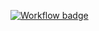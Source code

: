 [![Workflow badge](https://github.com/thiagopereiramartinez/scrumpoker-run.api/actions/workflows/cicd.yml/badge.svg)](https://github.com/thiagopereiramartinez/scrumpoker-run.api/actions/workflows/cicd.yml)